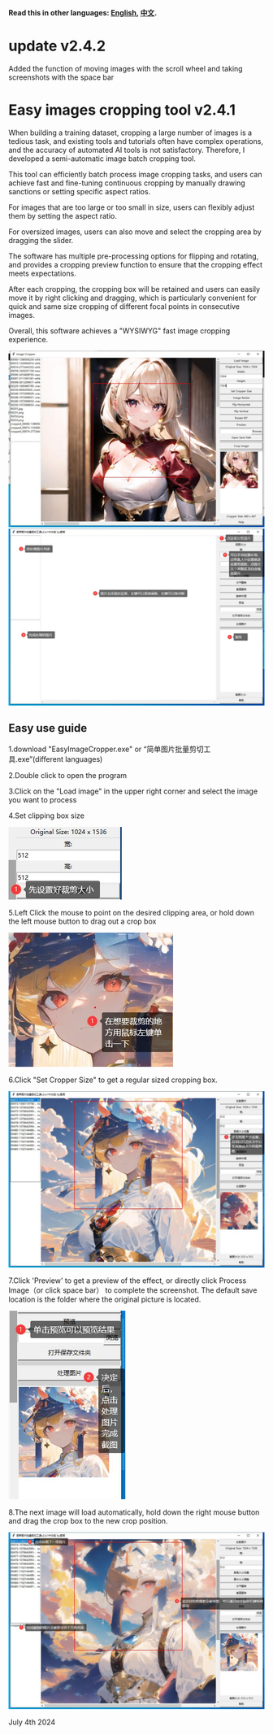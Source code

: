 **Read this in other languages: [English](README.md), [中文](README_ZH.md).**

# update v2.4.2

Added the function of moving images with the scroll wheel and taking screenshots with the space bar

# Easy images cropping tool v2.4.1

When building a training dataset, cropping a large number of images is a tedious task, and existing tools and tutorials often have complex operations, and the accuracy of automated AI tools is not satisfactory. Therefore, I developed a semi-automatic image batch cropping tool.

This tool can efficiently batch process image cropping tasks, and users can achieve fast and fine-tuning continuous cropping by manually drawing sanctions or setting specific aspect ratios.

For images that are too large or too small in size, users can flexibly adjust them by setting the aspect ratio.

For oversized images, users can also move and select the cropping area by dragging the slider.

The software has multiple pre-processing options for flipping and rotating, and provides a cropping preview function to ensure that the cropping effect meets expectations.

After each cropping, the cropping box will be retained and users can easily move it by right clicking and dragging, which is particularly convenient for quick and same size cropping of different focal points in consecutive images.

Overall, this software achieves a "WYSIWYG" fast image cropping experience.

![tool image](tool_image.jpg "tool_image")
![tool intro](tool-intro.jpg "tool_intro")

## Easy use guide

1.download "EasyImageCropper.exe" or “简单图片批量剪切工具.exe”(different languages)

2.Double click to open the program

3.Click on the "Load image" in the upper right corner and select the image you want to process

4.Set clipping box size

![tool step1](step1.jpg "step1")

5.Left Click the mouse to point on the desired clipping area, or hold down the left mouse button to drag out a crop box

![tool step2](step2.jpg "step2")

6.Click "Set Cropper Size" to get a regular sized cropping box.

![tool step3](step3.jpg "step3")

7.Click 'Preview' to get a preview of the effect, or directly click Process Image（or click space bar） to complete the screenshot. The default save location is the folder where the original picture is located.

![tool step4](step4.jpg "step4")

8.The next image will load automatically, hold down the right mouse button and drag the crop box to the new crop position.

![tool step5](step5.jpg "step5")

July 4th 2024
